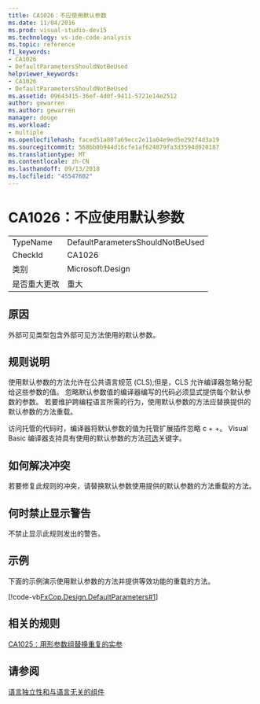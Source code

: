 ```yaml
---
title: CA1026：不应使用默认参数
ms.date: 11/04/2016
ms.prod: visual-studio-dev15
ms.technology: vs-ide-code-analysis
ms.topic: reference
f1_keywords:
- CA1026
- DefaultParametersShouldNotBeUsed
helpviewer_keywords:
- CA1026
- DefaultParametersShouldNotBeUsed
ms.assetid: 09643415-36ef-4d0f-9411-5721e14e2512
author: gewarren
ms.author: gewarren
manager: douge
ms.workload:
- multiple
ms.openlocfilehash: faced51a807a69ecc2e11a04e9ed5e292f4d3a19
ms.sourcegitcommit: 568bb0b944d16cfe1af624879fa3d3594d020187
ms.translationtype: MT
ms.contentlocale: zh-CN
ms.lasthandoff: 09/13/2018
ms.locfileid: "45547602"
---
```

# <a name="ca1026-default-parameters-should-not-be-used"></a>CA1026：不应使用默认参数
|||
|-|-|
|TypeName|DefaultParametersShouldNotBeUsed|
|CheckId|CA1026|
|类别|Microsoft.Design|
|是否重大更改|重大|

## <a name="cause"></a>原因
 外部可见类型包含外部可见方法使用的默认参数。

## <a name="rule-description"></a>规则说明
 使用默认参数的方法允许在公共语言规范 (CLS);但是，CLS 允许编译器忽略分配给这些参数的值。 忽略默认参数值的编译器编写的代码必须显式提供每个默认参数的参数。 若要维护跨编程语言所需的行为，使用默认参数的方法应替换提供的默认参数的方法重载。

 访问托管的代码时，编译器将默认参数的值为托管扩展插件忽略 c + +。 Visual Basic 编译器支持具有使用的默认参数的方法[可选](/dotnet/visual-basic/language-reference/modifiers/optional)关键字。

## <a name="how-to-fix-violations"></a>如何解决冲突
 若要修复此规则的冲突，请替换默认参数使用提供的默认参数的方法重载的方法。

## <a name="when-to-suppress-warnings"></a>何时禁止显示警告
 不禁止显示此规则发出的警告。

## <a name="example"></a>示例
 下面的示例演示使用默认参数的方法并提供等效功能的重载的方法。

 [!code-vb[FxCop.Design.DefaultParameters#1](../code-quality/codesnippet/VisualBasic/ca1026-default-parameters-should-not-be-used_1.vb)]

## <a name="related-rules"></a>相关的规则
 [CA1025：用形参数组替换重复的实参](../code-quality/ca1025-replace-repetitive-arguments-with-params-array.md)

## <a name="see-also"></a>请参阅
 [语言独立性和与语言无关的组件](/dotnet/standard/language-independence-and-language-independent-components)